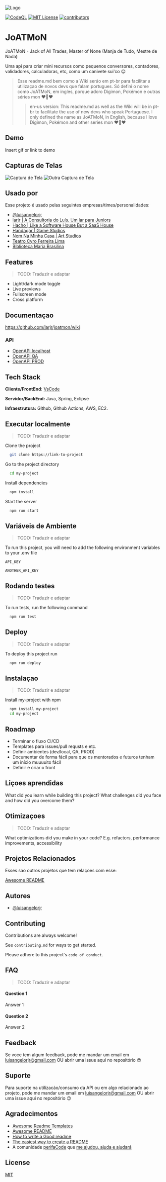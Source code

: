 
![Logo](https://dev-to-uploads.s3.amazonaws.com/uploads/articles/th5xamgrr6se0x5ro4g6.png)

[![CodeQL](https://github.com/larjr/joatmon/actions/workflows/codeql-analysis.yml/badge.svg?branch=main)](https://github.com/larjr/joatmon/actions/workflows/codeql-analysis.yml) [![MIT License](https://img.shields.io/badge/License-MIT-green.svg)](https://choosealicense.com/licenses/mit/) [![contributors](https://img.shields.io/github/contributors/larjr/joatmon)]()


# JoATMoN

JoATMoN - Jack of All Trades, Master of None (Manja de Tudo, Mestre de Nada)

Uma api para criar mini recursos como pequenos conversores, contadores, validadores, calculadoras, etc, como um canivete sui'co :wink:

>Esse readme.md bem como a Wiki seráo em pt-br para facilitar a utilizaçao de novos devs que falam portugues. Só defini o nome como JoATMoN, em ingles, porque adoro Digimon, Pokémon e outras séries mon :heart::space_invader::heart:
>>en-us version: This readme.md as well as the Wiki will be in pt-br to facilitate the use of new devs who speak Portuguese. I only defined the name as JoATMoN, in English, because I love Digimon, Pokémon and other series mon :heart::space_invader::heart:


## Demo

Insert gif or link to demo


## Capturas de Telas

![Captura de Tela](https://via.placeholder.com/384x250.png?text=Captura+de+Tela+Aqui)
![Outra Captura de Tela](https://via.placeholder.com/384x250.png?text=Outra+Captura+de+Tela+Aqui)


## Usado por

Esse projeto é usado pelas seguintes empresas/times/personalidades:

- [@luisangelorjr](https://luisangelorjr.com.br)
- [larjr | A Consultoria do Luís. Um lar para Juniors](https://larjr.com.br)
- [Hacho | Like a Software House But a SaaS House](https://hacho.com.br)
- [Handagar | Game Studios](https://handagar.com.br)
- [Nem Na Minha Casa | Art Studios](https://nemnaminhacasa.com.br)
- [Teatro Cyro Ferreira Lima](https://cyroferreira.com.br)
- [Biblioteca Maria Brasilina](https://mariabrasilina.com.br)

    
## Features

>TODO: Traduzir e adaptar

- Light/dark mode toggle
- Live previews
- Fullscreen mode
- Cross platform


## Documentaçao

<https://github.com/larjr/joatmon/wiki>

  
### API

- [OpenAPI localhost](http://localhost:8080/joatmon/api/swagger-ui.html)
- [OpenAPI QA]()
- [OpenAPI PROD]()


## Tech Stack

**Cliente/FrontEnd:** [VsCode](https://code.visualstudio.com/)

**Servidor/BackEnd:** Java, Spring, Eclipse

**Infraestrutura:** Github, Github Actions, AWS, EC2.


## Executar localmente

>TODO: Traduzir e adaptar

Clone the project

```bash
  git clone https://link-to-project
```

Go to the project directory

```bash
  cd my-project
```

Install dependencies

```bash
  npm install
```

Start the server

```bash
  npm run start
```


## Variáveis de Ambiente

>TODO: Traduzir e adaptar

To run this project, you will need to add the following environment variables to your .env file

`API_KEY`

`ANOTHER_API_KEY`


## Rodando testes

>TODO: Traduzir e adaptar

To run tests, run the following command

```bash
  npm run test
```


## Deploy

>TODO: Traduzir e adaptar

To deploy this project run

```bash
  npm run deploy
```


## Instalaçao

>TODO: Traduzir e adaptar

Install my-project with npm

```bash
  npm install my-project
  cd my-project
``` 


## Roadmap

- Terminar o fluxo CI/CD
- Templates para issues/pull requsts e etc.
- Definir ambientes (dev/local, QA, PROD)
- Documentar de forma fácil para que os mentorados e futuros tenham um início muuuuito fácil
- Definir e criar o front


## Liçoes aprendidas

What did you learn while building this project? What challenges did you face and how did you overcome them?


## Otimizaçoes

>TODO: Traduzir e adaptar

What optimizations did you make in your code? E.g. refactors, performance improvements, accessibility


## Projetos Relacionados

Esses sao outros projetos que tem relaçoes com esse:

[Awesome README](https://github.com/matiassingers/awesome-readme)




## Autores

- [@luisangelorjr](https://www.github.com/luisangelorjr)


## Contributing

Contributions are always welcome!

See `contributing.md` for ways to get started.

Please adhere to this project's `code of conduct`.


## FAQ

>TODO: Traduzir e adaptar

#### Question 1

Answer 1

#### Question 2

Answer 2


## Feedback

Se voce tem algum feedback, pode me mandar um email em luisangelorjr@gmail.com OU abrir uma issue aqui no repositório :wink:


## Suporte

Para suporte na utilizacáo/consumo da API ou em algo relacionado ao projeto, pode me mandar um email em luisangelorjr@gmail.com OU abrir uma issue aqui no repositório :wink:


## Agradecimentos

 - [Awesome Readme Templates](https://awesomeopensource.com/project/elangosundar/awesome-README-templates)
 - [Awesome README](https://github.com/matiassingers/awesome-readme)
 - [How to write a Good readme](https://bulldogjob.com/news/449-how-to-write-a-good-readme-for-your-github-project)
 - [The easiest way to create a README](https://readme.so/)
 - A comunidade [perifaCode](https://perifacode.com.br) que [me ajudou, ajuda e ajudará ](https://www.youtube.com/watch?v=8FktUk0Dysc)


## License

[MIT](https://choosealicense.com/licenses/mit/)


